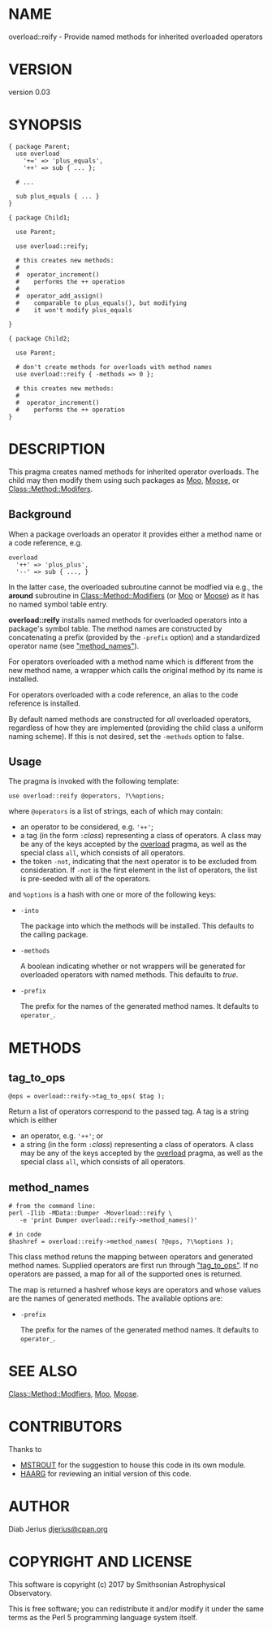 # NAME

overload::reify - Provide named methods for inherited overloaded operators

# VERSION

version 0.03

# SYNOPSIS

    { package Parent;
      use overload
        '+=' => 'plus_equals',
        '++' => sub { ... };

      # ...

      sub plus_equals { ... }
    }

    { package Child1;

      use Parent;

      use overload::reify;

      # this creates new methods:
      #
      #  operator_increment()
      #    performs the ++ operation
      #
      #  operator_add_assign()
      #    comparable to plus_equals(), but modifying
      #    it won't modify plus_equals

    }

    { package Child2;

      use Parent;

      # don't create methods for overloads with method names
      use overload::reify { -methods => 0 };

      # this creates new methods:
      #
      #  operator_increment()
      #    performs the ++ operation
    }

# DESCRIPTION

This pragma creates named methods for inherited operator overloads.
The child may then modify them using such packages as [Moo](https://metacpan.org/pod/Moo),
[Moose](https://metacpan.org/pod/Moose), or [Class::Method::Modifers](https://metacpan.org/pod/Class::Method::Modifers).

## Background

When a package overloads an operator it provides either a method
name or a code reference, e.g.

    overload
      '++' => 'plus_plus',
      '--' => sub { ..., }

In the latter case, the overloaded subroutine cannot be modfied via
e.g., the **around** subroutine in
[Class::Method::Modifiers](https://metacpan.org/pod/Class::Method::Modifiers#around) (or
[Moo](https://metacpan.org/pod/Moo#around) or [Moose](https://metacpan.org/pod/Moose#around)) as it has no named symbol
table entry.

**overload::reify** installs named methods for overloaded operators
into a package's symbol table. The method names are constructed by
concatenating a prefix (provided by the `-prefix` option) and a
standardized operator name (see ["method\_names"](#method_names)).

For operators overloaded with a method name which is different from
the new method name, a wrapper which calls the original method by its
name is installed.

For operators overloaded with a code reference, an alias to the code
reference is installed.

By default named methods are constructed for _all_ overloaded
operators, regardless of how they are implemented (providing the child
class a uniform naming scheme). If this is not desired, set the
`-methods` option to false.

## Usage

The pragma is invoked with the following template:

    use overload::reify @operators, ?\%options;

where `@operators` is a list of strings, each of which may contain:

- an operator to be considered, e.g. `'++'`;
- a tag (in the form `:`_class_) representing a class
of operators. A class may be any of the keys accepted by the
[overload](https://metacpan.org/pod/overload#Overloadable-Operations) pragma, as well as the
special class `all`, which consists of all operators.
- the token `-not`, indicating that the next operator is to be excluded
from consideration.  If `-not` is the first element in the list of
operators, the list is pre-seeded with all of the operators.

and `%options` is a hash with one or more of the following keys:

- `-into`

    The package into which the methods will be installed.  This defaults
    to the calling package.

- `-methods`

    A boolean indicating whether or not wrappers will be generated for overloaded operators with named methods.  This defaults to _true_.

- `-prefix`

    The prefix for the names of the generated method names.  It defaults to
    `operator_`.

# METHODS

## tag\_to\_ops

    @ops = overload::reify->tag_to_ops( $tag );

Return a list of operators correspond to the passed tag.  A tag is a string which
is either

- an operator, e.g. `'++'`; or
- a string (in the form `:`_class_) representing a class
of operators. A class may be any of the keys accepted by the
[overload](https://metacpan.org/pod/overload#Overloadable-Operations) pragma, as well as the
special class `all`, which consists of all operators.

## method\_names

    # from the command line:
    perl -Ilib -MData::Dumper -Moverload::reify \
       -e 'print Dumper overload::reify->method_names()'

    # in code
    $hashref = overload::reify->method_names( ?@ops, ?\%options );

This class method retuns the mapping between operators and generated
method names.  Supplied operators are first run through
["tag\_to\_ops"](#tag_to_ops).  If no operators are passed, a map for all of the
supported ones is returned.

The map is returned a hashref whose keys are operators and whose
values are the names of generated methods. The available options are:

- `-prefix`

    The prefix for the names of the generated method names.  It defaults to
    `operator_`.

# SEE ALSO

[Class::Method::Modfiers](https://metacpan.org/pod/Class::Method::Modfiers), [Moo](https://metacpan.org/pod/Moo), [Moose](https://metacpan.org/pod/Moose).

# CONTRIBUTORS

Thanks to

- [MSTROUT](https://metacpan.org/author/MSTROUT) for the
suggestion to house this code in its own module.
- [HAARG](https://metacpan.org/author/HAARG) for reviewing
an initial version of this code.

# AUTHOR

Diab Jerius <djerius@cpan.org>

# COPYRIGHT AND LICENSE

This software is copyright (c) 2017 by Smithsonian Astrophysical Observatory.

This is free software; you can redistribute it and/or modify it under
the same terms as the Perl 5 programming language system itself.
